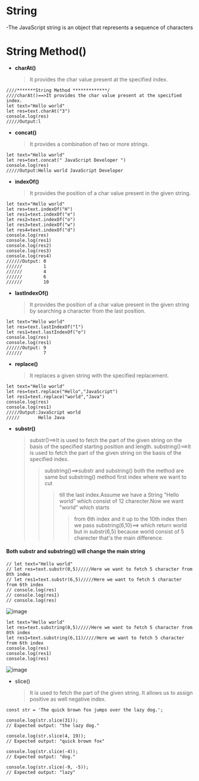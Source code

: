 # String
-The JavaScript string is an object that represents a sequence of characters
# String Method()
- **charAt()**
  >It provides the char value present at the specified index.
```
////*******String Method *************/
////charAt()==>It provides the char value present at the specified index.
let text="Hello world"
let res=text.charAt("3")
console.log(res)
/////Output:l
```
- **concat()**
  >It provides a combination of two or more strings.
```
let text="Hello world"
let res=text.concat(" JavaScript Developer ")
console.log(res)
/////Output:Hello world JavaScript Developer 
```
- **indexOf()**
  >It provides the position of a char value present in the given string.
```
let text="Hello world"
let res=text.indexOf("H")
let res1=text.indexOf("e")
let res2=text.indexOf("o")
let res3=text.indexOf("w")
let res4=text.indexOf("d")
console.log(res)
console.log(res1)
console.log(res2)
console.log(res3)
console.log(res4)
//////Output: 0
//////        1
//////        4
//////        6
//////        10
```
- **lastIndexOf()**
  >It provides the position of a char value present in the given string by searching a character from the last position.
```
let text="Hello world"
let res=text.lastIndexOf("l")
let res1=text.lastIndexOf("o")
console.log(res)
console.log(res1)
//////Output: 9
//////        7
```
- **replace()**
  >It replaces a given string with the specified replacement.
```
let text="Hello world"
let res=text.replace("Hello","JavaScript")
let res1=text.replace("world","Java")
console.log(res)
console.log(res1)
/////Output:JavaScript world
/////       Hello Java
```
- **substr()**
  >substr()==>It is used to fetch the part of the given string on the basis of the specified starting position and length.
  >substring()==>It is used to fetch the part of the given string on the basis of the specified index.
   >>substring()==>substr and substring() both the method are same but substring() method first index where we want to cut
    >>>till the last index.Assume we have a String "Hello world" which consist of 12 charecter.Now we want "world" which starts
     >>>>from 6th index and it up to the 10th index then we pass substring(6,10)==> which return world but in substr(6,5) because
       world consist of 5 charecter that's the main difference.
#### **Both substr and substring() will change the main string**
```
// let text="Hello world"
// let res=text.substr(0,5)/////Here we want to fetch 5 character from 0th index
// let res1=text.substr(6,5)/////Here we want to fetch 5 character from 6th index
// console.log(res)
// console.log(res1)
// console.log(res)
```
![image](https://github.com/user-attachments/assets/63b0dd27-a415-4517-bc00-c37121b32fa4)

```
let text="Hello world"
let res=text.substring(0,5)/////Here we want to fetch 5 character from 0th index
let res1=text.substring(6,11)/////Here we want to fetch 5 character from 6th index
console.log(res)
console.log(res1)
console.log(res)
```
![image](https://github.com/user-attachments/assets/ac141468-21b0-4ba0-acd4-4a7782ce7108)
- slice()
  >It is used to fetch the part of the given string. It allows us to assign positive as well negative index.
```
const str = 'The quick brown fox jumps over the lazy dog.';

console.log(str.slice(31));
// Expected output: "the lazy dog."

console.log(str.slice(4, 19));
// Expected output: "quick brown fox"

console.log(str.slice(-4));
// Expected output: "dog."

console.log(str.slice(-9, -5));
// Expected output: "lazy"
````
